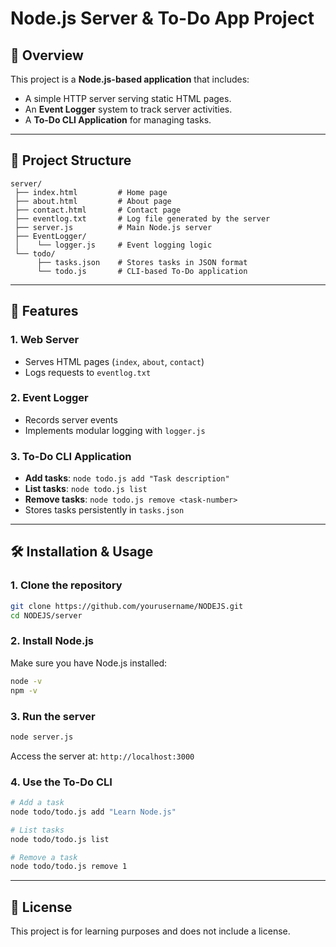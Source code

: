 # Node.js Server & To-Do App Project

## 📌 Overview
This project is a **Node.js-based application** that includes:
- A simple HTTP server serving static HTML pages.
- An **Event Logger** system to track server activities.
- A **To-Do CLI Application** for managing tasks.

---

## 📂 Project Structure
```
server/
 ├── index.html         # Home page
 ├── about.html         # About page
 ├── contact.html       # Contact page
 ├── eventlog.txt       # Log file generated by the server
 ├── server.js          # Main Node.js server
 ├── EventLogger/
 │    └── logger.js     # Event logging logic
 └── todo/
      ├── tasks.json    # Stores tasks in JSON format
      └── todo.js       # CLI-based To-Do application
```

---

## 🚀 Features
### 1. Web Server
- Serves HTML pages (`index`, `about`, `contact`)
- Logs requests to `eventlog.txt`

### 2. Event Logger
- Records server events
- Implements modular logging with `logger.js`

### 3. To-Do CLI Application
- **Add tasks**: `node todo.js add "Task description"`
- **List tasks**: `node todo.js list`
- **Remove tasks**: `node todo.js remove <task-number>`
- Stores tasks persistently in `tasks.json`

---

## 🛠 Installation & Usage
### 1. Clone the repository
```bash
git clone https://github.com/yourusername/NODEJS.git
cd NODEJS/server
```

### 2. Install Node.js
Make sure you have Node.js installed:
```bash
node -v
npm -v
```

### 3. Run the server
```bash
node server.js
```
Access the server at: `http://localhost:3000`

### 4. Use the To-Do CLI
```bash
# Add a task
node todo/todo.js add "Learn Node.js"

# List tasks
node todo/todo.js list

# Remove a task
node todo/todo.js remove 1
```

---

## 📄 License
This project is for learning purposes and does not include a license.
